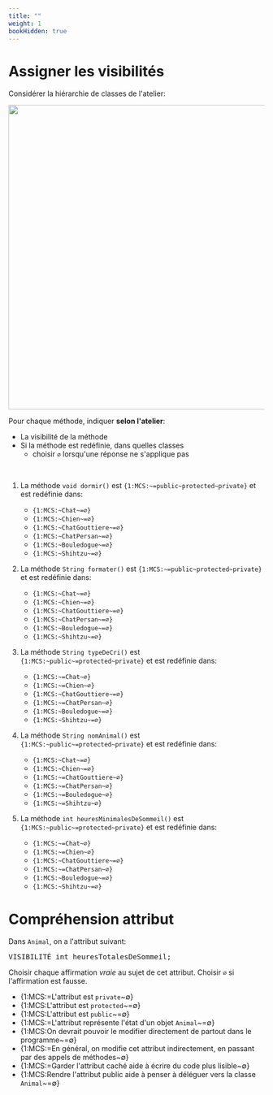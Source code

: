 ```yaml
---
title: ""
weight: 1
bookHidden: true
---
```



# Assigner les visibilités

Considérer la hiérarchie de classes de l'atelier:

<center>
<img src="hierarchie_animaux.svg" width="600px">
</center>

Pour chaque méthode, indiquer **selon l'atelier**:

* La visibilité de la méthode
* Si la méthode est redéfinie, dans quelles classes
    * choisir `∅` lorsqu'une réponse ne s'applique pas

<br>


1. La méthode `void dormir()` est `{1:MCS:~=public~protected~private}` et est redéfinie dans: 
    * `{1:MCS:~Chat~=∅}`
    * `{1:MCS:~Chien~=∅}`
    * `{1:MCS:~ChatGouttiere~=∅}`
    * `{1:MCS:~ChatPersan~=∅}`
    * `{1:MCS:~Bouledogue~=∅}`
    * `{1:MCS:~Shihtzu~=∅}`

1. La méthode `String formater()` est `{1:MCS:~=public~protected~private}` et est redéfinie dans: 
    * `{1:MCS:~Chat~=∅}`
    * `{1:MCS:~Chien~=∅}`
    * `{1:MCS:~ChatGouttiere~=∅}`
    * `{1:MCS:~ChatPersan~=∅}`
    * `{1:MCS:~Bouledogue~=∅}`
    * `{1:MCS:~Shihtzu~=∅}`

1. La méthode `String typeDeCri()` est `{1:MCS:~public~=protected~private}` et est redéfinie dans: 
    * `{1:MCS:~=Chat~∅}`
    * `{1:MCS:~=Chien~∅}`
    * `{1:MCS:~ChatGouttiere~=∅}`
    * `{1:MCS:~=ChatPersan~∅}`
    * `{1:MCS:~Bouledogue~=∅}`
    * `{1:MCS:~Shihtzu~=∅}`

1. La méthode `String nomAnimal()` est `{1:MCS:~public~=protected~private}` et est redéfinie dans: 
    * `{1:MCS:~Chat~=∅}`
    * `{1:MCS:~Chien~=∅}`
    * `{1:MCS:~=ChatGouttiere~∅}`
    * `{1:MCS:~=ChatPersan~∅}`
    * `{1:MCS:~=Bouledogue~∅}`
    * `{1:MCS:~=Shihtzu~∅}`

1. La méthode `int heuresMinimalesDeSommeil()` est `{1:MCS:~public~=protected~private}` et est redéfinie dans: 
    * `{1:MCS:~=Chat~∅}`
    * `{1:MCS:~=Chien~∅}`
    * `{1:MCS:~ChatGouttiere~=∅}`
    * `{1:MCS:~=ChatPersan~∅}`
    * `{1:MCS:~Bouledogue~=∅}`
    * `{1:MCS:~Shihtzu~=∅}`

# Compréhension attribut

Dans `Animal`, on a l'attribut suivant:

<pre>
VISIBILITÉ int heuresTotalesDeSommeil;
</pre>

Choisir chaque affirmation *vraie* au sujet de cet attribut.
Choisir `∅` si l'affirmation est fausse.

* {1:MCS:=L'attribut est `private`~∅}
* {1:MCS:L'attribut est `protected`~=∅}
* {1:MCS:L'attribut est `public`~=∅}
* {1:MCS:=L'attribut représente l'état d'un objet `Animal`~=∅}
* {1:MCS:On devrait pouvoir le modifier directement de partout dans le programme~=∅}
* {1:MCS:=En général, on modifie cet attribut indirectement, en passant par des appels de méthodes~∅}
* {1:MCS:=Garder l'attribut caché aide à écrire du code plus lisible~∅}
* {1:MCS:Rendre l'attribut public aide à penser à déléguer vers la classe `Animal`~=∅}
